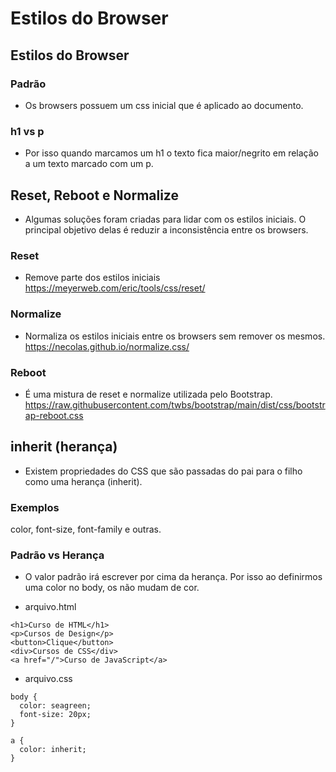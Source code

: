 # Estilos do Browser

## Estilos do Browser
### Padrão
* Os browsers possuem um css inicial que é aplicado ao documento.

### h1 vs p
* Por isso quando marcamos um h1 o texto fica maior/negrito em relação a um texto marcado com um p.

## Reset, Reboot e Normalize
* Algumas soluções foram criadas para lidar com os estilos iniciais. O principal objetivo delas é reduzir a inconsistência entre os browsers.

### Reset
* Remove parte dos estilos iniciais
https://meyerweb.com/eric/tools/css/reset/

### Normalize
* Normaliza os estilos iniciais entre os browsers sem remover os mesmos.
https://necolas.github.io/normalize.css/

### Reboot
* É uma mistura de reset e normalize utilizada pelo Bootstrap.
https://raw.githubusercontent.com/twbs/bootstrap/main/dist/css/bootstrap-reboot.css

## inherit (herança)
* Existem propriedades do CSS que são passadas do pai para o filho como uma herança (inherit).

### Exemplos
color, font-size, font-family e outras.

### Padrão vs Herança
* O valor padrão irá escrever por cima da herança. Por isso ao definirmos uma color no body, os <a> não mudam de cor.
- arquivo.html
```
<h1>Curso de HTML</h1>
<p>Cursos de Design</p>
<button>Clique</button>
<div>Cursos de CSS</div>
<a href="/">Curso de JavaScript</a>

```

- arquivo.css
```
body {
  color: seagreen;
  font-size: 20px;
}

a {
  color: inherit;
}

```